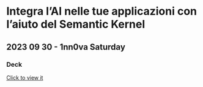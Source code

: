 # Integra l’AI nelle tue applicazioni con l’aiuto del Semantic Kernel
## 2023 09 30 - 1nn0va Saturday
### Deck

[Click to view it](https://view.officeapps.live.com/op/view.aspx?src=https%3A%2F%2Fraw.githubusercontent.com%2Frcappello%2Frcappello%2Fmain%2FEvents%2F20230930-1nn0va%2F1nn0va%20Saturday%202023%20-%20Semantic%20Kernel.pptx&wdOrigin=BROWSELINK)
